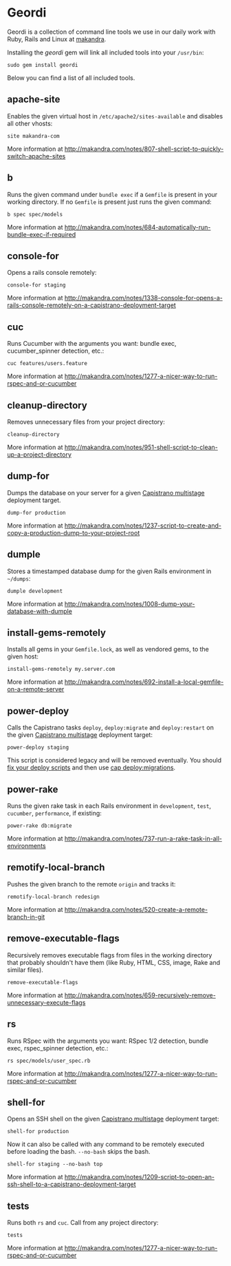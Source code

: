 Geordi
======

Geordi is a collection of command line tools we use in our daily work with Ruby, Rails and Linux at [makandra](http://makandra.com/).

Installing the *geordi* gem will link all included tools into your `/usr/bin`:

    sudo gem install geordi

Below you can find a list of all included tools.


apache-site
-----------

Enables the given virtual host in `/etc/apache2/sites-available` and disables all other vhosts:

    site makandra-com

More information at http://makandra.com/notes/807-shell-script-to-quickly-switch-apache-sites


b
-

Runs the given command under `bundle exec` if a `Gemfile` is present in your working directory. If no `Gemfile` is present just runs the given command:

    b spec spec/models

More information at http://makandra.com/notes/684-automatically-run-bundle-exec-if-required


console-for
-----------

Opens a rails console remotely:

    console-for staging

More information at http://makandra.com/notes/1338-console-for-opens-a-rails-console-remotely-on-a-capistrano-deployment-target



cuc
-----

Runs Cucumber with the arguments you want: bundle exec, cucumber_spinner detection, etc.:

    cuc features/users.feature

More information at http://makandra.com/notes/1277-a-nicer-way-to-run-rspec-and-or-cucumber



cleanup-directory
-----------------

Removes unnecessary files from your project directory:

    cleanup-directory

More information at http://makandra.com/notes/951-shell-script-to-clean-up-a-project-directory


dump-for
--------

Dumps the database on your server for a given [Capistrano multistage](https://github.com/capistrano/capistrano/wiki/2.x-Multistage-Extension) deployment target.

    dump-for production

More information at http://makandra.com/notes/1237-script-to-create-and-copy-a-production-dump-to-your-project-root

     

dumple
------

Stores a timestamped database dump for the given Rails environment in `~/dumps`:

    dumple development

More information at http://makandra.com/notes/1008-dump-your-database-with-dumple


install-gems-remotely
---------------------

Installs all gems in your `Gemfile.lock`, as well as vendored gems, to the given host:

    install-gems-remotely my.server.com

More information at http://makandra.com/notes/692-install-a-local-gemfile-on-a-remote-server


power-deploy
------------

Calls the Capistrano tasks `deploy`, `deploy:migrate` and `deploy:restart` on the given [Capistrano multistage](https://github.com/capistrano/capistrano/wiki/2.x-Multistage-Extension) deployment target:

    power-deploy staging

This script is considered legacy and will be removed eventually. You should [fix your deploy scripts](http://makandra.com/notes/1176-which-capistrano-hooks-to-use-for-events-to-happen-on-both-cap-deploy-and-cap-deploy-migrations) and then use [cap deploy:migrations](http://makandra.com/notes/1000-deploy-and-migrate-with-a-single-capistrano-command).


power-rake
----------

Runs the given rake task in each Rails environment in `development`, `test`, `cucumber`, `performance`, if existing:

    power-rake db:migrate

More information at http://makandra.com/notes/737-run-a-rake-task-in-all-environments


remotify-local-branch
---------------------

Pushes the given branch to the remote `origin` and tracks it:

    remotify-local-branch redesign

More information at http://makandra.com/notes/520-create-a-remote-branch-in-git


remove-executable-flags
-----------------------

Recursively removes executable flags from files in the working directory that probably shouldn't have them (like Ruby, HTML, CSS, image, Rake and similar files).

    remove-executable-flags
    
More information at http://makandra.com/notes/659-recursively-remove-unnecessary-execute-flags


rs
-----

Runs RSpec with the arguments you want: RSpec 1/2 detection, bundle exec, rspec_spinner detection, etc.:

    rs spec/models/user_spec.rb

More information at http://makandra.com/notes/1277-a-nicer-way-to-run-rspec-and-or-cucumber


shell-for
---------

Opens an SSH shell on the given [Capistrano multistage](https://github.com/capistrano/capistrano/wiki/2.x-Multistage-Extension) deployment target:

    shell-for production

Now it can also be called with any command to be remotely executed before loading the bash. `--no-bash` skips the bash.

    shell-for staging --no-bash top

More information at http://makandra.com/notes/1209-script-to-open-an-ssh-shell-to-a-capistrano-deployment-target   


tests
--------------

Runs both `rs` and `cuc`. Call from any project directory:

    tests

More information at http://makandra.com/notes/1277-a-nicer-way-to-run-rspec-and-or-cucumber
